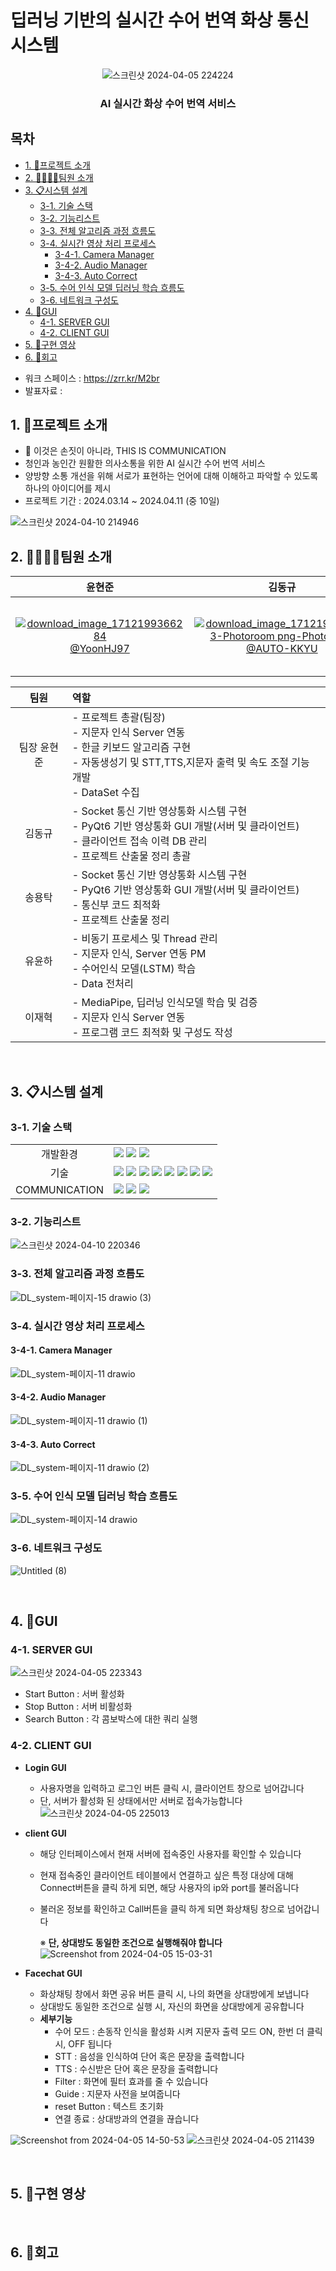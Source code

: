 # 딥러닝 기반의 실시간 수어 번역 화상 통신 시스템
<div align="center">
  
![스크린샷 2024-04-05 224224](https://github.com/AUTO-KKYU/PythonTCP_IP_Socket_Communication/assets/118419026/8b1319ae-25a8-454b-8eca-042dcdacbcb7)
<h3 align="middle">AI 실시간 화상 수어 번역 서비스</h3>

<div align="left">

## 목차
  * [1. 🤖프로젝트 소개](#1-프로젝트-소개)
  * [2. 👨‍👨‍👦‍👦팀원 소개](#2-팀원-소개)
  * [3. 📋시스템 설계](#3-시스템-설계)
    + [3-1. 기술 스택](#3-1-기술-스택)
    + [3-2. 기능리스트](#3-2-기능리스트)
    + [3-3. 전체 알고리즘 과정 흐름도](#3-3-전체-알고리즘-과정-흐름도)
    + [3-4. 실시간 영상 처리 프로세스](#3-4-실시간-영상-처리-프로세스)
      - [3-4-1. Camera Manager](#3-4-1-camera-manager)
      - [3-4-2. Audio Manager](#3-4-2-audio-manager)
      - [3-4-3. Auto Correct](#3-4-3-auto-correct)
    + [3-5. 수어 인식 모델 딥러닝 학습 흐름도](#3-5-수어-인식-모델-딥러닝-학습-흐름도)
    + [3-6. 네트워크 구성도](#3-6-네트워크-구성도)
  * [4. 🎐GUI](#4-🎐gui)
    + [4-1. SERVER GUI](#4-1-server-gui)
    + [4-2. CLIENT GUI](#4-2-client-gui)
  * [5. 📸구현 영상](#5-📸구현-영상)
  * [6. 📖회고](#6-📖회고)

- 워크 스페이스 : https://zrr.kr/M2br
- 발표자료 : 
  
## 1. 🤖프로젝트 소개
- 🤞 이것은 손짓이 아니라, THIS IS COMMUNICATION
- 청인과 농인간 원활한 의사소통을 위한 AI 실시간 수어 번역 서비스
- 양방향 소통 개선을 위해 서로가 표현하는 언어에 대해 이해하고 파악할 수 있도록 하나의 아이디어를 제시
- 프로젝트 기간 : 2024.03.14 ~ 2024.04.11 (중 10일)
<div align="left">

![스크린샷 2024-04-10 214946](https://github.com/addinedu-ros-4th/deeplearning-repo-5/assets/118419026/bd8c837c-505d-40ca-9f20-7f98703d2a36)

## 2. 👨‍👨‍👦‍👦팀원 소개

| **윤현준** | **김동규** | **송용탁** | **유윤하** | **이재혁** |
| :------: |  :------: | :------: | :------: | :------: |
| [![download_image_1712199366284](https://github.com/AUTO-KKYU/PythonTCP_IP_Socket_Communication/assets/118419026/870dcf89-bf3f-4190-9423-c3bf4e21783f) <br/> @YoonHJ97](https://github.com/YoonHJ97) | [![download_image_1712199283923-Photoroom png-Photoroom](https://github.com/AUTO-KKYU/PythonTCP_IP_Socket_Communication/assets/118419026/e0bb91be-be3a-4eee-922c-473c43958cf4) <br/> @AUTO-KKYU](https://github.com/AUTO-KKYU) | [![download_image_1712200407678](https://github.com/AUTO-KKYU/PythonTCP_IP_Socket_Communication/assets/118419026/3e44828c-a5aa-4940-8874-27a27e030a61) <br/> @okotak99](https://github.com/okotak99) | [![download_image_1712200424618](https://github.com/addinedu-ros-4th/deeplearning-repo-5/assets/118419026/3b0cd60d-4903-4dae-b183-828ffadd352d) <br/> @yoonha-ryu-96](https://github.com/yoonha-ryu-96) | [![image-Photoroom png-Photoroom](https://github.com/addinedu-ros-4th/deeplearning-repo-5/assets/118419026/bd36e538-bdb0-4716-ac97-e16e7c5f54fa) <br/> @RedStones-112](https://github.com/RedStones-112)

|팀원|역할| 
|:---:|:---|
|팀장 윤현준|- 프로젝트 총괄(팀장) <br>- 지문자 인식 Server 연동 <br>- 한글 키보드 알고리즘 구현 <br>- 자동생성기 및 STT,TTS,지문자 출력 및 속도 조절 기능 개발 <br>- DataSet 수집|
|김동규|- Socket 통신 기반 영상통화 시스템 구현<br> - PyQt6 기반 영상통화 GUI 개발(서버 및 클라이언트) <br>- 클라이언트 접속 이력 DB 관리 <br> - 프로젝트 산출물 정리 총괄|
|송용탁|- Socket 통신 기반 영상통화 시스템 구현<br> - PyQt6 기반 영상통화 GUI 개발(서버 및 클라이언트) <br>- 통신부 코드 최적화 <br> - 프로젝트 산출물 정리|
|유윤하| - 비동기 프로세스 및 Thread 관리 <br> - 지문자 인식, Server 연동 PM <br> - 수어인식 모델(LSTM) 학습<br> - Data 전처리  <br>|
|이재혁|- MediaPipe, 딥러닝 인식모델 학습 및 검증 <br>- 지문자 인식 Server 연동 <br>- 프로그램 코드 최적화 및 구성도 작성|

<br>

## 3. 📋시스템 설계

### 3-1. 기술 스택

||| 
|:---:|:---|
|개발환경|<img src="https://img.shields.io/badge/Ubuntu-E95420?style=for-the-badge&logo=Ubuntu&logoColor=white"> <img src="https://img.shields.io/badge/VISUAL STUDIO CODE-007ACC?style=for-the-badge&logo=VisualStudioCode&logoColor=white"> <img src="https://img.shields.io/badge/Google%20Colab-F9AB00?style=for-the-badge&logo=Google%20Colab&logoColor=orange">|
|기술|<img src="https://img.shields.io/badge/python-3670A0?style=for-the-badge&logo=python&logoColor=ffdd54"> <img src="https://img.shields.io/badge/numpy-%23013243.svg?style=for-the-badge&logo=numpy&logoColor=white"> <img src = "https://img.shields.io/badge/pandas-%23150458.svg?style=for-the-badge&logo=pandas&logoColor=white"> <img src="https://img.shields.io/badge/OpenCV-5C3EE8?style=for-the-badge&logo=opencv&logoColor=white"> <img src="https://img.shields.io/badge/Qt-5C3EE8?style=for-the-badge&logo=Qt&logoColor=#41CD52"> <img src="https://img.shields.io/badge/mysql-4479A1.svg?style=for-the-badge&logo=mysql&logoColor=white"> <img src = "https://img.shields.io/badge/Keras-%23D00000.svg?style=for-the-badge&logo=Keras&logoColor=white"> <img src ="https://img.shields.io/badge/TensorFlow-%23FF6F00.svg?style=for-the-badge&logo=TensorFlow&logoColor=white"> |
|COMMUNICATION|<img src="https://img.shields.io/badge/Slack-4A154B?style=for-the-badge&logo=Slack&logoColor=white"> <img src="https://img.shields.io/badge/notion-000000?style=for-the-badge&logo=notion&logoColor=white"> <img src="https://img.shields.io/badge/github-181717?style=for-the-badge&logo=github&logoColor=white">|

### 3-2. 기능리스트
![스크린샷 2024-04-10 220346](https://github.com/addinedu-ros-4th/deeplearning-repo-5/assets/118419026/d9df4b2c-3f30-4d3f-ab4b-69a5b1c2e826)

### 3-3. 전체 알고리즘 과정 흐름도
![DL_system-페이지-15 drawio (3)](https://github.com/addinedu-ros-4th/deeplearning-repo-5/assets/118419026/80ef5b1c-5e7e-4f55-86df-f8e7e19c2767)

### 3-4. 실시간 영상 처리 프로세스
#### 3-4-1. Camera Manager
![DL_system-페이지-11 drawio](https://github.com/addinedu-ros-4th/deeplearning-repo-5/assets/118419026/c3d7e58a-c771-4ab8-99ff-aa51d3d905b7)

#### 3-4-2. Audio Manager
![DL_system-페이지-11 drawio (1)](https://github.com/addinedu-ros-4th/deeplearning-repo-5/assets/118419026/f773d99a-c9ed-4255-bbb9-6283e7622f10)

#### 3-4-3. Auto Correct
![DL_system-페이지-11 drawio (2)](https://github.com/addinedu-ros-4th/deeplearning-repo-5/assets/118419026/094bca5c-1fe3-4f78-bda5-396e9feaa91f)

### 3-5. 수어 인식 모델 딥러닝 학습 흐름도
![DL_system-페이지-14 drawio](https://github.com/addinedu-ros-4th/deeplearning-repo-5/assets/118419026/5ace9f8e-ff35-4642-8553-cd5e7481ce33)

### 3-6. 네트워크 구성도
![Untitled (8)](https://github.com/addinedu-ros-4th/deeplearning-repo-5/assets/118419026/b12e6312-3622-4c96-93cc-3b1b41479414)

<br>

## 4. 🎐GUI
### 4-1. SERVER GUI

![스크린샷 2024-04-05 223343](https://github.com/AUTO-KKYU/PythonTCP_IP_Socket_Communication/assets/118419026/a38462e3-1bce-407c-8e19-bb115368d0dc)

- Start Button : 서버 활성화
- Stop Button : 서버 비활성화
- Search Button : 각 콤보박스에 대한 쿼리 실행

### 4-2. CLIENT GUI 
- **Login GUI**
  - 사용자명을 입력하고 로그인 버튼 클릭 시, 클라이언트 창으로 넘어갑니다
  - 단, 서버가 활성화 된 상태에서만 서버로 접속가능합니다
![스크린샷 2024-04-05 225013](https://github.com/AUTO-KKYU/PythonTCP_IP_Socket_Communication/assets/118419026/82969ddf-e2d6-43d3-930c-739cfcb89266)
- **client GUI**
  - 해당 인터페이스에서 현재 서버에 접속중인 사용자를 확인할 수 있습니다
  - 현재 접속중인 클라이언트 테이블에서 연결하고 싶은 특정 대상에 대해 Connect버튼을 클릭 하게 되면, 해당 사용자의 ip와 port를 불러옵니다
  - 불러온 정보를 확인하고 Call버튼을 클릭 하게 되면 화상채팅 창으로 넘어갑니다

      ※ **단, 상대방도 동일한 조건으로 실행해줘야 합니다**
![Screenshot from 2024-04-05 15-03-31](https://github.com/addinedu-ros-4th/deeplearning-repo-5/assets/61307553/5f1f1308-ee7e-465a-a465-c278bdda54ed)

- **Facechat GUI**
  - 화상채팅 창에서 화면 공유 버튼 클릭 시, 나의 화면을 상대방에게 보냅니다
  - 상대방도 동일한 조건으로 실행 시, 자신의 화면을 상대방에게 공유합니다
  - **세부기능**
    - 수어 모드 : 손동작 인식을 활성화 시켜 지문자 출력 모드 ON, 한번 더 클릭 시, OFF 됩니다
    - STT : 음성을 인식하여 단어 혹은 문장을 출력합니다
    - TTS : 수신받은 단어 혹은 문장을 출력합니다
    - Filter : 화면에 필터 효과를 줄 수 있습니다
    - Guide : 지문자 사전을 보여줍니다
    - reset Button : 텍스트 초기화
    - 연결 종료 : 상대방과의 연결을 끊습니다

![Screenshot from 2024-04-05 14-50-53](https://github.com/addinedu-ros-4th/deeplearning-repo-5/assets/61307553/42cd4223-316c-4194-8e84-813ea1ef1411)
![스크린샷 2024-04-05 211439](https://github.com/addinedu-ros-4th/deeplearning-repo-5/assets/118419026/3dfedd46-2293-4bf6-bdc2-e45896224a6a)

<br>

## 5. 📸구현 영상


<br>

## 6. 📖회고






